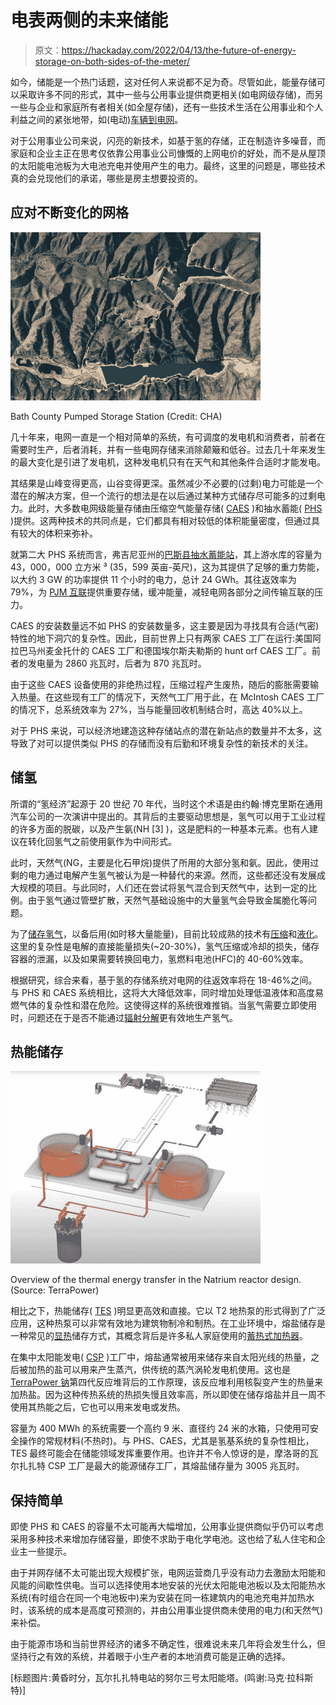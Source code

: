 # 电表两侧的未来储能

> 原文：<https://hackaday.com/2022/04/13/the-future-of-energy-storage-on-both-sides-of-the-meter/>

如今，储能是一个热门话题，这对任何人来说都不足为奇。尽管如此，能量存储可以采取许多不同的形式，其中一些与公用事业提供商更相关(如电网级存储)，而另一些与企业和家庭所有者相关(如全屋存储)，还有一些技术生活在公用事业和个人利益之间的紧张地带，如(电动)[车辆到电网](https://hackaday.com/2022/03/08/grid-batteries-on-wheels-the-complicated-logistics-of-vehicle-grid-integration/)。

对于公用事业公司来说，闪亮的新技术，如基于氢的存储，正在制造许多噪音，而家庭和企业主正在思考仅依靠公用事业公司慷慨的上网电价的好处，而不是从屋顶的太阳能电池板为大电池充电并使用产生的电力。最终，这里的问题是，哪些技术真的会兑现他们的承诺，哪些是房主想要投资的。

## 应对不断变化的网格

[![Bath County Pumped Storage Station (Credit: CHA)](img/1c28922d7ce27b0f85b008a8aef6a92b.png)](https://hackaday.com/wp-content/uploads/2022/03/bath_county_pumped_storage_station.jpg)

Bath County Pumped Storage Station (Credit: CHA)

几十年来，电网一直是一个相对简单的系统，有可调度的发电机和消费者，前者在需要时生产，后者消耗，并有一些电网存储来消除颠簸和低谷。过去几十年来发生的最大变化是引进了发电机，这种发电机只有在天气和其他条件合适时才能发电。

其结果是山峰变得更高，山谷变得更深。虽然减少不必要的(过剩)电力可能是一个潜在的解决方案，但一个流行的想法是在以后通过某种方式储存尽可能多的过剩电力。此时，大多数电网级能量存储由压缩空气能量存储( [CAES](https://en.wikipedia.org/wiki/Compressed-air_energy_storage) )和抽水蓄能( [PHS](https://en.wikipedia.org/wiki/Pumped-storage_hydroelectricity) )提供。这两种技术的共同点是，它们都具有相对较低的体积能量密度，但通过具有较大的体积来弥补。

就第二大 PHS 系统而言，弗吉尼亚州的[巴斯县抽水蓄能站](https://en.wikipedia.org/wiki/Bath_County_Pumped_Storage_Station)，其上游水库的容量为 43，000，000 立方米 ³ (35，599 英亩-英尺)，这为其提供了足够的重力势能，以大约 3 GW 的功率提供 11 个小时的电力，总计 24 GWh。其往返效率为 79%，为 [PJM 互联](https://en.wikipedia.org/wiki/PJM_Interconnection)提供重要存储，缓冲能量，减轻电网各部分之间传输互联的压力。

CAES 的安装数量远不如 PHS 的安装数量多，这主要是因为寻找具有合适(气密)特性的地下洞穴的复杂性。因此，目前世界上只有两家 CAES 工厂在运行:美国阿拉巴马州麦金托什的 CAES 工厂和德国埃尔斯夫勒斯的 hunt orf CAES 工厂。前者的发电量为 2860 兆瓦时，后者为 870 兆瓦时。

由于这些 CAES 设备使用的非绝热过程，压缩过程产生废热，随后的膨胀需要输入热量。在这些现有工厂的情况下，天然气工厂用于此，在 McIntosh CAES 工厂的情况下，总系统效率为 27%，当与能量回收机制结合时，高达 40%以上。

对于 PHS 来说，可以经济地建造这种存储站点的潜在新站点的数量并不太多，这导致了对可以提供类似 PHS 的存储而没有后勤和环境复杂性的新技术的关注。

## 储氢

所谓的“氢经济”起源于 20 世纪 70 年代，当时这个术语是由约翰·博克里斯在通用汽车公司的一次演讲中提出的。其背后的主要驱动思想是，氢气可以用于工业过程的许多方面的脱碳，以及产生氨(NH [3] )，这是肥料的一种基本元素。也有人建议在转化回氢气之前使用氨作为中间形式。

此时，天然气(NG，主要是化石甲烷)提供了所用的大部分氢和氨。因此，使用过剩的电力通过电解产生氢气被认为是一种替代的来源。然而，这些都还没有发展成大规模的项目。与此同时，人们还在尝试将氢气混合到天然气中，达到一定的比例。由于氢气通过管壁扩散，天然气基础设施中的大量氢气会导致金属脆化等问题。

为了[储存氢气](https://en.wikipedia.org/wiki/Hydrogen_storage)，以备后用(如时移大量能量)，目前比较成熟的技术有[压缩](https://en.wikipedia.org/wiki/Compressed_hydrogen)和[液化](https://en.wikipedia.org/wiki/Liquid_hydrogen)。这里的复杂性是电解的直接能量损失(~20-30%)，氢气压缩或冷却的损失，储存容器的泄漏，以及如果需要转换回电力，氢燃料电池(HFC)的 40-60%效率。

根据研究，综合来看，基于氢的存储系统对电网的往返效率将在 18-46%之间。与 PHS 和 CAES 系统相比，这将大大降低效率，同时增加处理低温液体和高度易燃气体的复杂性和潜在危险。这使得这样的系统很难推销。当氢气需要立即使用时，问题还在于是否不能通过[辐射分解](https://en.wikipedia.org/wiki/Radiolysis)更有效地生产氢气。

## 热能储存

[![](img/d27e94a8b6b3ce71c8cb4a45dd2bbb71.png)](https://hackaday.com/wp-content/uploads/2021/06/terrapower_natrium_heat_flow_full.jpg)

Overview of the thermal energy transfer in the Natrium reactor design. (Source: TerraPower)

相比之下，热能储存( [TES](https://en.wikipedia.org/wiki/Thermal_energy_storage) )明显更高效和直接。它以 T2 地热泵的形式得到了广泛应用，这种热泵可以非常有效地为建筑物制冷和制热。在工业环境中，熔盐储存是一种常见的[显热](https://en.wikipedia.org/wiki/Sensible_heat)储存方式，其概念背后是许多私人家庭使用的[蓄热式加热器](https://en.wikipedia.org/wiki/Storage_heater)。

在集中太阳能发电( [CSP](https://en.wikipedia.org/wiki/Concentrated_solar_power) )工厂中，熔盐通常被用来储存来自太阳光线的热量，之后被加热的盐可以用来产生蒸汽，供传统的蒸汽涡轮发电机使用。这也是 [TerraPower 钠](https://hackaday.com/2021/07/06/terrapowers-natrium-combining-a-fast-neutron-reactor-with-built-in-grid-level-storage/)第四代反应堆背后的工作原理，该反应堆利用核裂变产生的热量来加热盐。因为这种传热系统的热损失慢且效率高，所以即使在储存熔盐并且一周不使用其热能之后，它也可以用来发电或发热。

容量为 400 MWh 的系统需要一个高约 9 米、直径约 24 米的水箱，只使用可安全操作的常规材料(不热时)。与 PHS、CAES，尤其是氢基系统的复杂性相比，TES 最终可能会在储能领域发挥重要作用。也许并不令人惊讶的是，摩洛哥的瓦尔扎扎特 CSP 工厂是最大的能源储存工厂，其熔盐储存量为 3005 兆瓦时。

## 保持简单

即使 PHS 和 CAES 的容量不太可能再大幅增加，公用事业提供商似乎仍可以考虑采用多种技术来增加存储容量，即使不求助于电化学电池。这也给了私人住宅和企业主一些提示。

由于并网存储不太可能出现大规模扩张，电网运营商几乎没有动力去激励太阳能和风能的间歇性供电。当可以选择使用本地安装的光伏太阳能电池板以及太阳能热水系统(有时组合在同一个电池板中)来为安装在同一栋建筑内的电池充电并加热水时，该系统的成本是高度可预测的，并由公用事业提供商未使用的电力(和天然气)来补偿。

由于能源市场和当前世界经济的诸多不确定性，很难说未来几年将会发生什么，但坚持行之有效的系统，并着眼于小生产者的本地消费可能是正确的选择。

[标题图片:黄昏时分，瓦尔扎扎特电站的努尔三号太阳能塔。(鸣谢:马克·拉科斯特)]